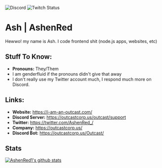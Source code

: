 ![Discord](https://img.shields.io/discord/615801226835132429)
![Twitch Status](https://img.shields.io/twitch/status/ashenred_)
# Ash | AshenRed
Hewwo! my name is Ash. I code frontend shit (node.js apps, websites, etc)

## Stuff To Know:
- **Pronouns:** They/Them
- I am genderfluid if the pronouns didn't give that away
- I don't really use my Twitter account much, I respond much more on Discord.

## Links:
- **Website:** https://i-am-an-outcast.com/
- **Discord Server:** https://outcastcorp.us/outcast/support
- **Twitter:** https://twitter.com/AshenRed_/
- **Company:** https://outcastcorp.us/
- **Discord Bot:** https://outcastcorp.us/Outcast/
## Stats
[![AshenRed1's github stats](https://github-readme-stats.vercel.app/api?username=AshenRed1)](https://github.com/anuraghazra/github-readme-stats)
